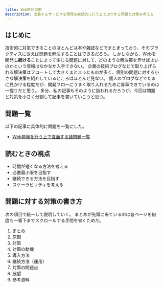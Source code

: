 ```yaml
---
title: Web開発の節
description: 成長するサービスを開発を継続的に行う上でぶつかる問題と対策を考える
---
```


## はじめに

技術的に対策できることのほとんどは本や雑誌などでまとまっており、そのプラクティスに従えば問題を解決することはできるだろう。
しかしながら、Webを開発**し続ける**ことによって生じる問題に対して、どのような解決策を弄せばよいのかという情報はなかなか入手できない。
企業の技術ブログなどで取り上げられる解決策はフロートして大きくまとまったものが多く、個別の問題に対する小さな解決策を紹介しているところはほとんど見ない。
個人のブログなどでたまに見かける程度だが、開発フローにうまく取り入れるために昇華できているのは一握りだと思う。
多分、私の記事もそのように扱われるだろうが、今回は問題と対策を小さく分割して記事を書いていこうと思う。

## 問題一覧

以下の記事に具体的に問題を一覧にした。

* [Web開発を行う上で直面する諸問題一覧](./problems)

## 読むときの視点

* 時間が短くなる方法を考える
* 必要最小限を目指す
* 継続できる方法を目指す
* スケーラビリティを考える

## 問題に対する対策の書き方

次の項目で統一して説明していく。
まとめが先頭に来ているのは各ページを何度も一番下までスクロールする手間を省くためだ。

1. まとめ
2. 原因
3. 対策
4. 対策の動機
5. 導入方法
6. 継続方法（運用）
7. 対策の問題点
8. 展望
9. 参考資料
